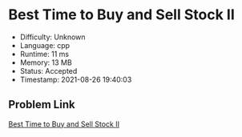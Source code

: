 # Best Time to Buy and Sell Stock II

- Difficulty: Unknown
- Language: cpp
- Runtime: 11 ms
- Memory: 13 MB
- Status: Accepted
- Timestamp: 2021-08-26 19:40:03

## Problem Link
[Best Time to Buy and Sell Stock II](https://leetcode.com/problems/best-time-to-buy-and-sell-stock-ii)

